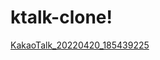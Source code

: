 # ktalk-clone!

[KakaoTalk_20220420_185439225](https://user-images.githubusercontent.com/13173730/164725264-54b8b754-1c3b-4bbb-96da-444c60a1b339.jpg)
